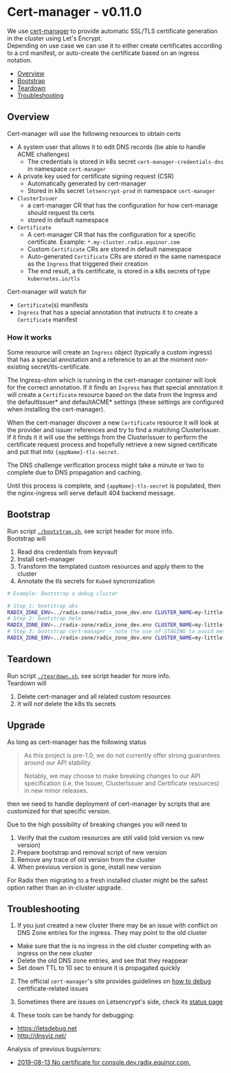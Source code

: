 # Cert-manager - v0.11.0

We use [cert-manager](https://github.com/jetstack/cert-manager) to provide automatic SSL/TLS certificate generation in the cluster using Let's Encrypt.  
Depending on use case we can use it to either create certificates according to a crd manifest, or auto-create the certificate based on an ingress notation.

- [Overview](#overview)
- [Bootstrap](#bootstrap)
- [Teardown](#teardown)
- [Troubleshooting](#troubleshooting)


## Overview

Cert-manager will use the following resources to obtain certs

- A system user that allows it to edit DNS records (be able to handle ACME challenges)  
  - The credentials is stored in k8s secret `cert-manager-credentials-dns` in namespace `cert-manager`
- A private key used for certificate signing request (CSR)
  - Automatically generated by cert-manager
  - Stored in k8s secret `letsencrypt-prod` in namespace `cert-manager`
- `ClusterIssuer`
  - a cert-manager CR that has the configuration for how cert-manage should request tls certs
  - stored in default namespace
- `Certificate`
  - A cert-manager CR that has the configuration for a specific certificate. Example: `*.my-cluster.radix.equinor.com`
  - Custom `Certificate` CRs are stored in default namespace
  - Auto-generated `Certificate` CRs are stored in the same namespace as the `Ingress` that triggered their creation
  - The end result, a tls certificate, is stored in a k8s secrets of type `kubernetes.io/tls`

Cert-manager will watch for 
- `Certificate`(s) manifests
- `Ingress` that has a special annotation that instructs it to create a `Certificate` manifest


### How it works

Some resource will create an `Ingress` object (typically a custom ingress) that has a special annotation and a reference to an at the moment non-existing secret/tls-certificate.  

The Ingress-shim which is running in the cert-manager container will look for the correct annotation. If it finds an `Ingress` has that special annotation it will create a `Certificate` resource based on the data from the Ingress and the defaultIssuer* and defaultACME* settings (these settings are configured when installing the cert-manager).

When the cert-manager discover a new `Certificate` resource it will look at the provider and issuer references and try to find a matching ClusterIssuer. If it finds it it will use the settings from the ClusterIssuer to perform the certificate request process and hopefully retrieve a new signed certificate and put that into `{appName}-tls-secret`.

The DNS challenge verification process might take a minute or two to complete due to DNS propagation and caching.

Until this process is complete, and `{appName}-tls-secret` is populated, then the nginx-ingress will serve default 404 backend message.


## Bootstrap

Run script [`./bootstrap.sh`](./bootstrap.sh), see script header for more info.  
Bootstrap will
1. Read dns credentials from keyvault
1. Install cert-manager
1. Transform the templated custom resources and apply them to the cluster
1. Annotate the tls secrets for `Kubed` syncronization

```sh
# Example: Bootstrap a debug cluster

# Step 1: bootstrap aks
RADIX_ZONE_ENV=../radix-zone/radix_zone_dev.env CLUSTER_NAME=my-little-cluster ../aks/bootstrap.sh
# Step 2: bootstrap helm
RADIX_ZONE_ENV=../radix-zone/radix_zone_dev.env CLUSTER_NAME=my-little-cluster ../helm/bootstrap.sh
# Step 3: bootstrap cert-manager - note the use of STAGING to avoid messing with the LetsEncrypt weekly quota for real certs
RADIX_ZONE_ENV=../radix-zone/radix_zone_dev.env CLUSTER_NAME=my-little-cluster STAGING=true ./bootstrap.sh
```


## Teardown

Run script [`./teardown.sh`](./teardown.sh), see script header for more info.  
Teardown will
1. Delete cert-manager and all related custom resources
1. It will _not_ delete the k8s tls secrets


## Upgrade

As long as cert-manager has the following status

> As this project is pre-1.0, we do not currently offer strong guarantees around our API stability.
>
> Notably, we may choose to make breaking changes to our API specification (i.e. the Issuer, ClusterIssuer and Certificate resources) in new minor releases.

then we need to handle deployment of cert-manager by scripts that are customized for that specific version.

Due to the high possibility of breaking changes you will need to 
1. Verify that the custom resources are still valid (old version vs new version)
1. Prepare bootstrap and removal script of new version
1. Remove any trace of old version from the cluster
1. When previous version is gone, install new version

For Radix then migrating to a fresh installed cluster might be the safest option rather than an in-cluster upgrade.


## Troubleshooting

1. If you just created a new cluster there may be an issue with conflict on DNS Zone entries for the ingress. They may point to the old cluster

- Make sure that the is no ingress in the old cluster competing with an ingress on the new cluster
- Delete the old DNS zone entries, and see that they reappear
- Set down TTL to 10 sec to ensure it is propagated quickly

2. The official `cert-manager`'s site provides guidelines on [how to debug](https://docs.cert-manager.io/en/latest/reference/orders.html) certificate-related issues

3. Sometimes there are issues on Letsencrypt's side, check its [status page](https://letsencrypt.status.io/)

4. These tools can be handy for debugging:

- https://letsdebug.net
- http://dnsviz.net/

Analysis of previous bugs/errors:
- [2019-08-13 No certificate for console.dev.radix.equinor.com.](https://github.com/equinor/radix-private/blob/master/docs/radix-platform/cert-manager-failure-2019-08-13-console-dev-radix-equinor-com.md)
